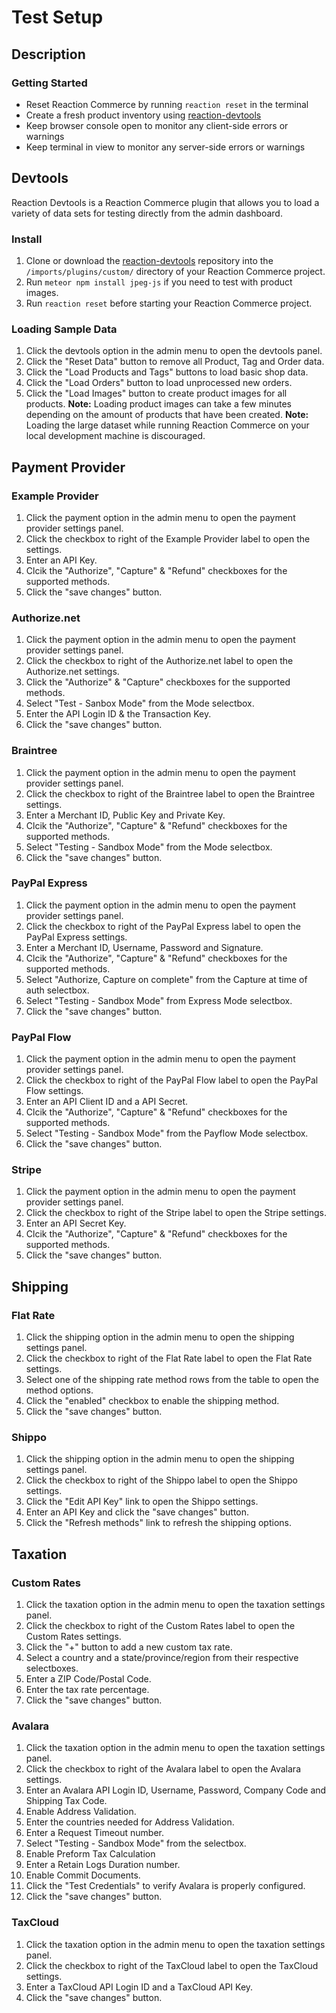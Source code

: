 # Test Setup

## Description

### Getting Started
 - Reset Reaction Commerce by running `reaction reset` in the terminal
 - Create a fresh product inventory using [reaction-devtools](https://github.com/reactioncommerce/reaction-devtools)
 - Keep browser console open to monitor any client-side errors or warnings
 - Keep terminal in view to monitor any server-side errors or warnings
 
## Devtools
Reaction Devtools is a Reaction Commerce plugin that allows you to load a variety of data sets for testing directly from the admin dashboard.

### Install
 1. Clone or download the [reaction-devtools](https://github.com/reactioncommerce/reaction-devtools) repository into the `/imports/plugins/custom/` directory of your Reaction Commerce project.
 2. Run `meteor npm install jpeg-js` if you need to test with product images.
 3. Run `reaction reset` before starting your Reaction Commerce project.

### Loading Sample Data
 1. Click the devtools option in the admin menu to open the devtools panel.
 2. Click the "Reset Data" button to remove all Product, Tag and Order data.
 3. Click the "Load Products and Tags" buttons to load basic shop data.
 4. Click the "Load Orders" button to load unprocessed new orders.
 5. Click the "Load Images" button to create product images for all products.
 **Note:** Loading product images can take a few minutes depending on the amount of products that have been created.
 **Note:** Loading the large dataset while running Reaction Commerce on your local development machine is discouraged. 

## Payment Provider

### Example Provider
 1. Click the payment option in the admin menu to open the payment provider settings panel.
 2. Click the checkbox to right of the Example Provider label to open the settings.
 3. Enter an API Key.
 4. Clcik the "Authorize", "Capture" & "Refund" checkboxes for the supported methods.
 5. Click the "save changes" button.
 
### Authorize.net
 1. Click the payment option in the admin menu to open the payment provider settings panel.
 2. Click the checkbox to right of the Authorize.net label to open the Authorize.net settings.
 3. Click the "Authorize" & "Capture" checkboxes for the supported methods.
 4. Select "Test - Sanbox Mode" from the Mode selectbox.
 5. Enter the API Login ID & the Transaction Key.
 6. Click the "save changes" button.
 
### Braintree
 1. Click the payment option in the admin menu to open the payment provider settings panel.
 2. Click the checkbox to right of the Braintree label to open the Braintree settings.
 3. Enter a Merchant ID, Public Key and Private Key.
 4. Clcik the "Authorize", "Capture" & "Refund" checkboxes for the supported methods.
 5. Select "Testing - Sandbox Mode" from the Mode selectbox.
 6. Click the "save changes" button.

### PayPal Express
 1. Click the payment option in the admin menu to open the payment provider settings panel.
 2. Click the checkbox to right of the PayPal Express label to open the PayPal Express settings.
 3. Enter a Merchant ID, Username, Password and Signature.
 4. Clcik the "Authorize", "Capture" & "Refund" checkboxes for the supported methods.
 5. Select "Authorize, Capture on complete" from the Capture at time of auth selectbox.
 6. Select "Testing - Sandbox Mode" from Express Mode selectbox.
 7. Click the "save changes" button.
 
### PayPal Flow
 1. Click the payment option in the admin menu to open the payment provider settings panel.
 2. Click the checkbox to right of the PayPal Flow label to open the PayPal Flow settings.
 3. Enter an API Client ID and a API Secret.
 4. Clcik the "Authorize", "Capture" & "Refund" checkboxes for the supported methods.
 5. Select "Testing - Sandbox Mode" from the Payflow Mode selectbox.
 6. Click the "save changes" button.
 
### Stripe
 1. Click the payment option in the admin menu to open the payment provider settings panel.
 2. Click the checkbox to right of the Stripe label to open the Stripe settings.
 3. Enter an API Secret Key.
 4. Clcik the "Authorize", "Capture" & "Refund" checkboxes for the supported methods.
 5. Click the "save changes" button.

## Shipping
### Flat Rate
 1. Click the shipping option in the admin menu to open the shipping settings panel.
 2. Click the checkbox to right of the Flat Rate label to open the Flat Rate settings.
 3. Select one of the shipping rate method rows from the table to open the method options.
 4. Click the "enabled" checkbox to enable the shipping method.
 5. Click the "save changes" button.
 
### Shippo
 1. Click the shipping option in the admin menu to open the shipping settings panel.
 2. Click the checkbox to right of the Shippo label to open the Shippo settings.
 3. Click the "Edit API Key" link to open the Shippo settings.
 4. Enter an API Key and click the "save changes" button.
 5. Click the "Refresh methods" link to refresh the shipping options.

## Taxation
### Custom Rates
 1. Click the taxation option in the admin menu to open the taxation settings panel.
 2. Click the checkbox to right of the Custom Rates label to open the Custom Rates settings.
 3. Click the "+" button to add a new custom tax rate.
 4. Select a country and a state/province/region from their respective selectboxes.
 5. Enter a ZIP Code/Postal Code.
 6. Enter the tax rate percentage.
 7. Click the "save changes" button.

### Avalara
 1. Click the taxation option in the admin menu to open the taxation settings panel.
 2. Click the checkbox to right of the Avalara label to open the Avalara settings.
 3. Enter an Avalara API Login ID, Username, Password, Company Code and Shipping Tax Code.
 4. Enable Address Validation.
 5. Enter the countries needed for Address Validation.
 6. Enter a Request Timeout number.
 7. Select "Testing - Sandbox Mode" from the selectbox.
 8. Enable Preform Tax Calculation
 9. Enter a Retain Logs Duration number.
 10. Enable Commit Documents.
 11. Click the "Test Credentials" to verify Avalara is properly configured.
 11. Click the "save changes" button.
 
### TaxCloud
 1. Click the taxation option in the admin menu to open the taxation settings panel.
 2. Click the checkbox to right of the TaxCloud label to open the TaxCloud settings.
 3. Enter a TaxCloud API Login ID and a TaxCloud API Key.
 4. Click the "save changes" button.
